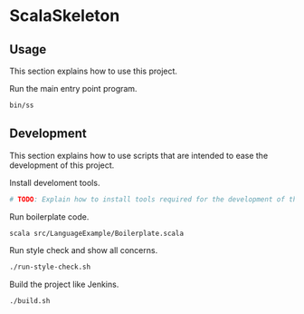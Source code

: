 # ScalaSkeleton

## Usage

This section explains how to use this project.

Run the main entry point program.

```sh
bin/ss
```


## Development

This section explains how to use scripts that are intended to ease the development of this project.

Install develoment tools.

```sh
# TODO: Explain how to install tools required for the development of this project.
```

Run boilerplate code.

```sh
scala src/LanguageExample/Boilerplate.scala
```

Run style check and show all concerns.

```sh
./run-style-check.sh
```

Build the project like Jenkins.

```sh
./build.sh
```
